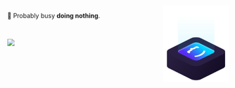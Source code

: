 <img src="ilus-code.svg" min-width="150px" max-width="150px" width="150px" align="right" alt="logoxo">

<p align="left"> 
 🥴 Probably busy <strong>doing nothing</strong>.
</p>

<br>

<p align="left">
  <a href="“https://discordapp.com/users/526747520802750467/" alt="Discord">
    <img src="https://img.shields.io/badge/-Discord-6610F2?style=for-the-badge&logo=Discord&logoColor=FFFFFF&link=https://discord.gg/QevDJqCzaY"/>
  </a>
</p>
